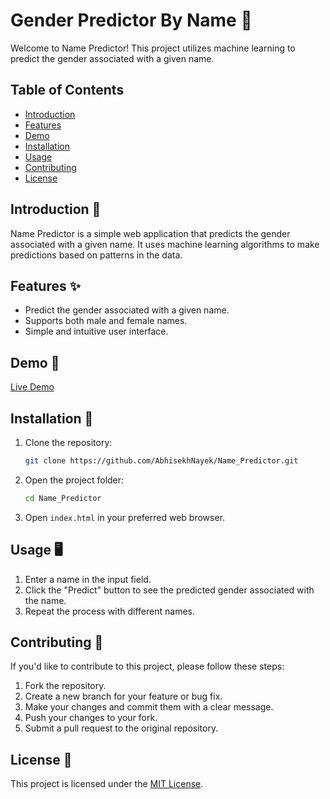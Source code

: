 # Gender Predictor By Name 🤖

Welcome to Name Predictor! This project utilizes machine learning to predict the gender associated with a given name.

## Table of Contents

- [Introduction](#introduction)
- [Features](#features)
- [Demo](#demo)
- [Installation](#installation)
- [Usage](#usage)
- [Contributing](#contributing)
- [License](#license)

## Introduction 🚀

Name Predictor is a simple web application that predicts the gender associated with a given name. It uses machine learning algorithms to make predictions based on patterns in the data.

## Features ✨

- Predict the gender associated with a given name.
- Supports both male and female names.
- Simple and intuitive user interface.

## Demo 🎥

[Live Demo](https://abhisekhnayek.github.io/Name_Predictor/)

## Installation 🔧

1. Clone the repository:

   ```bash
   git clone https://github.com/AbhisekhNayek/Name_Predictor.git
   ```

2. Open the project folder:

   ```bash
   cd Name_Predictor
   ```

3. Open `index.html` in your preferred web browser.

## Usage 🖥️

1. Enter a name in the input field.
2. Click the "Predict" button to see the predicted gender associated with the name.
3. Repeat the process with different names.

## Contributing 🤝

If you'd like to contribute to this project, please follow these steps:

1. Fork the repository.
2. Create a new branch for your feature or bug fix.
3. Make your changes and commit them with a clear message.
4. Push your changes to your fork.
5. Submit a pull request to the original repository.

## License 📄

This project is licensed under the [MIT License](LICENSE).
